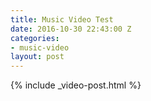```yaml
---
title: Music Video Test
date: 2016-10-30 22:43:00 Z
categories:
- music-video
layout: post
---
```


{% include _video-post.html %}
